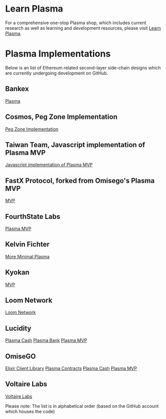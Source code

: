 # Learn Plasma
For a comprehensive one-stop Plasma shop, which includes current research as well as learning and development resources, please visit [Learn Plasma](http://www.learnplasma.org/).

# Plasma Implementations
Below is an list of Ethereum related second-layer side-chain designs which are currently undergoing development on GitHub.

## Bankex
[Plasma](https://github.com/BANKEX/PlasmaParentContract)

## Cosmos, Peg Zone Implementation
[Peg Zone Implementation](https://github.com/cosmos/peggy)

## Taiwan Team, Javascript implementation of Plasma MVP
[Javascript implementation of Plasma MVP](https://github.com/ethereum-plasma/plasma)

## FastX Protocol, forked from Omisego's Plasma MVP
[MVP](https://github.com/FastXProtocol/plasma-mvp)

## FourthState Labs
[Plasma MVP](https://github.com/FourthState)

## Kelvin Fichter
[More Minimal Plasma](https://github.com/kfichter/more-minimal-plasma)

## Kyokan
[MVP](https://github.com/kyokan/plasma)

## Loom Network
[Loom Network](https://github.com/loomnetwork/plasma-erc721)

## Lucidity
[Plasma Cash](https://github.com/luciditytech/lucidity-plasma-cash)
[Plasma Bank](https://github.com/luciditytech/plasma-bank)
[Plasma MVP](https://github.com/luciditytech/lucidity-plasma)

## OmiseGO
[Elixir Client Library](https://github.com/omgnetwork/ex_plasma)
[Plasma Contracts](https://github.com/omgnetwork/plasma-contracts)
[Plasma Cash](https://github.com/omgnetwork/plasma-cash)
[Plasma MVP](https://github.com/omgnetwork/plasma-mvp)

## Voltaire Labs
[Voltaire Labs](https://github.com/voltairelabs/plasma)


Please note: The list is in alphabetical order (based on the GitHub account which houses the code)

